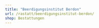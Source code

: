 ```yaml
---
title: "Beerdigungsinstitut Berdon"
url: /rastatt/beerdigungsinstitut-berdon/
shop: Bestattungen
---
```

